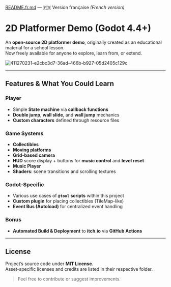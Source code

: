 [README.fr.md](./README.fr.md) — 🇫🇷 Version française *(French version)*

# 2D Platformer Demo (Godot 4.4+)

An **open-source 2D platformer demo**, originally created as an educational material for a school lesson.  
Now freely available for anyone to explore, learn from, or extend.

![411270231-e2cbc3d7-36ad-466b-b927-05d2405c129c](https://github.com/user-attachments/assets/c0ff6526-d402-4b85-a378-53434a0f8e15)

---

## Features & What You Could Learn

### Player
- Simple **State machine** via **callback functions**
- **Double jump**, **wall slide**, and **wall jump** mechanics
- **Custom characters** defined through resource files

### Game Systems
- **Collectibles**
- **Moving platforms**
- **Grid-based camera**
- **HUD** score display + buttons for **music control** and **level reset**
- **Music Player**
- **Shaders**: scene transitions and scrolling textures

### Godot-Specific
- Various use cases of **`@tool` scripts** within this project
- **Custom plugin** for placing collectibles (TileMap-like)
- **Event Bus (Autoload)** for centralized event handling

### Bonus
- **Automated Build & Deployment** to **itch.io** via **GitHub Actions**

---

## License

Project’s source code under **MIT License**.  
Asset-specific licenses and credits are listed in their respective folder.

> Feel free to contribute or suggest improvements.

